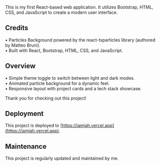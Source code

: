 This is my first React-based web application. It utilizes Bootstrap, HTML, CSS, and JavaScript to create a modern user interface.

## Credits

• Particles Background powered by the react-tsparticles library (authored by Matteo Bruni).  
• Built with React, Bootstrap, HTML, CSS, and JavaScript.

## Overview

• Simple theme toggle to switch between light and dark modes.  
• Animated particle background for a dynamic feel.  
• Responsive layout with project cards and a tech stack showcase.

Thank you for checking out this project!

## Deployment
This project is deployed to [https://iamjah.vercel.app](https://iamjah.vercel.app).

## Maintenance
This project is regularly updated and maintained by me.
